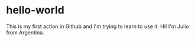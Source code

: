 # hello-world
This is my first action in Github and I'm trying to learn to use it.
Hi! I'm Julio from Argentina.
